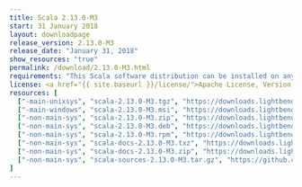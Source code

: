 ```yaml
---
title: Scala 2.13.0-M3
start: 31 January 2018
layout: downloadpage
release_version: 2.13.0-M3
release_date: "January 31, 2018"
show_resources: "true"
permalink: /download/2.13.0-M3.html
requirements: "This Scala software distribution can be installed on any Unix-like or Windows system. It requires Java 8 or later, available <a href='http://www.java.com/'>here</a>."
license: <a href="{{ site.baseurl }}/license/">Apache License, Version 2.0</a>
resources: [
  ["-main-unixsys", "scala-2.13.0-M3.tgz", "https://downloads.lightbend.com/scala/2.13.0-M3/scala-2.13.0-M3.tgz", "Mac OS X, Unix, Cygwin", "17.31M"],
  ["-main-windows", "scala-2.13.0-M3.msi", "https://downloads.lightbend.com/scala/2.13.0-M3/scala-2.13.0-M3.msi", "Windows (msi installer)", "114.28M"],
  ["-non-main-sys", "scala-2.13.0-M3.zip", "https://downloads.lightbend.com/scala/2.13.0-M3/scala-2.13.0-M3.zip", "Windows", "17.35M"],
  ["-non-main-sys", "scala-2.13.0-M3.deb", "https://downloads.lightbend.com/scala/2.13.0-M3/scala-2.13.0-M3.deb", "Debian", "132.66M"],
  ["-non-main-sys", "scala-2.13.0-M3.rpm", "https://downloads.lightbend.com/scala/2.13.0-M3/scala-2.13.0-M3.rpm", "RPM package", "114.82M"],
  ["-non-main-sys", "scala-docs-2.13.0-M3.txz", "https://downloads.lightbend.com/scala/2.13.0-M3/scala-docs-2.13.0-M3.txz", "API docs", "51.24M"],
  ["-non-main-sys", "scala-docs-2.13.0-M3.zip", "https://downloads.lightbend.com/scala/2.13.0-M3/scala-docs-2.13.0-M3.zip", "API docs", "100.01M"],
  ["-non-main-sys", "scala-sources-2.13.0-M3.tar.gz", "https://github.com/scala/scala/archive/v2.13.0-M3.tar.gz", "Sources", ""]
]
---
```

